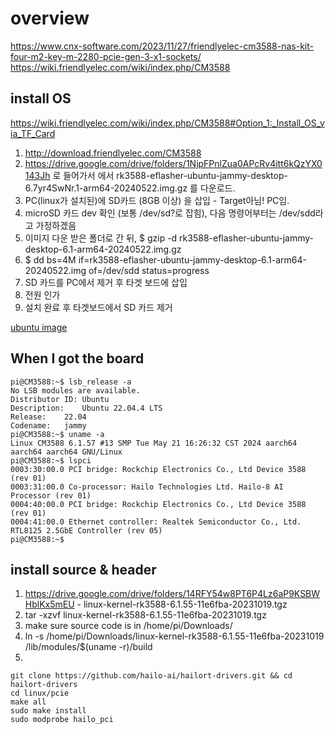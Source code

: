 # overview
https://www.cnx-software.com/2023/11/27/friendlyelec-cm3588-nas-kit-four-m2-key-m-2280-pcie-gen-3-x1-sockets/  
https://wiki.friendlyelec.com/wiki/index.php/CM3588  

## install OS

https://wiki.friendlyelec.com/wiki/index.php/CM3588#Option_1:_Install_OS_via_TF_Card
1. http://download.friendlyelec.com/CM3588
2. https://drive.google.com/drive/folders/1NjpFPnlZua0APcRv4itt6kQzYX0143Jh 로 들어가서 에서 rk3588-eflasher-ubuntu-jammy-desktop-6.7yr4SwNr.1-arm64-20240522.img.gz 를 다운로드.
3. PC(linux가 설치된)에 SD카드 (8GB 이상) 을 삽입 - Target아님! PC임.
4. microSD 카드 dev 확인 (보통 /dev/sd?로 잡힘), 다음 명령어부터는 /dev/sdd라고 가정하겠음
5. 이미지 다운 받은 폴더로 간 뒤, $ gzip -d rk3588-eflasher-ubuntu-jammy-desktop-6.1-arm64-20240522.img.gz
6. $ dd bs=4M if=rk3588-eflasher-ubuntu-jammy-desktop-6.1-arm64-20240522.img of=/dev/sdd status=progress
7. SD 카드를 PC에서 제거 후 타겟 보드에 삽입
8. 전원 인가
9. 설치 완료 후 타겟보드에서 SD 카드 제거

[ubuntu image](./IMG_4480.jpg)

## When I got the board
```
pi@CM3588:~$ lsb_release -a
No LSB modules are available.
Distributor ID:	Ubuntu
Description:	Ubuntu 22.04.4 LTS
Release:	22.04
Codename:	jammy
pi@CM3588:~$ uname -a
Linux CM3588 6.1.57 #13 SMP Tue May 21 16:26:32 CST 2024 aarch64 aarch64 aarch64 GNU/Linux
pi@CM3588:~$ lspci 
0003:30:00.0 PCI bridge: Rockchip Electronics Co., Ltd Device 3588 (rev 01)
0003:31:00.0 Co-processor: Hailo Technologies Ltd. Hailo-8 AI Processor (rev 01)
0004:40:00.0 PCI bridge: Rockchip Electronics Co., Ltd Device 3588 (rev 01)
0004:41:00.0 Ethernet controller: Realtek Semiconductor Co., Ltd. RTL8125 2.5GbE Controller (rev 05)
pi@CM3588:~$ 
```

## install source & header
1. https://drive.google.com/drive/folders/14RFY54w8PT6P4Lz6aP9KSBWHblKx5mEU - linux-kernel-rk3588-6.1.55-11e6fba-20231019.tgz
2. tar -xzvf linux-kernel-rk3588-6.1.55-11e6fba-20231019.tgz
3. make sure source code is in /home/pi/Downloads/
4. ln -s /home/pi/Downloads/linux-kernel-rk3588-6.1.55-11e6fba-20231019 /lib/modules/$(uname -r)/build
5. 
```
git clone https://github.com/hailo-ai/hailort-drivers.git && cd hailort-drivers
cd linux/pcie
make all
sudo make install
sudo modprobe hailo_pci
```
